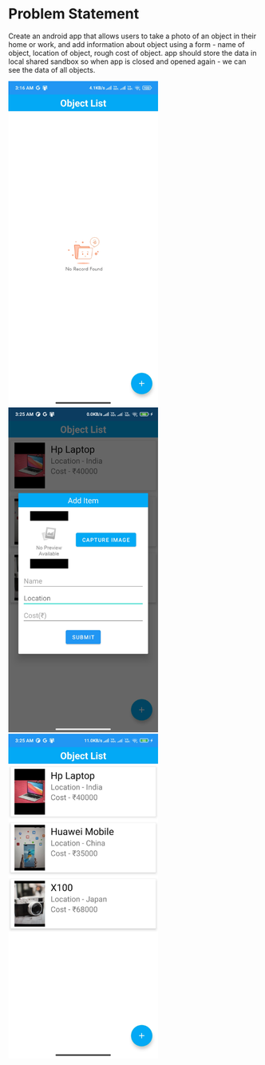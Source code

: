 # Problem Statement
Create an android app that allows users to take a photo of an object in their home or work, and add information about object using a form - name of object, location of object, rough cost of object. app should store the data in local shared sandbox so when app is closed and opened again - we can see the data of all objects.
<p float="left">
  <img src="Screen1.jpg" width="300" />
  <img src="Screen2.jpg" width="300" /> 
  <img src="Screen3.jpg" width="300" />
</p>

